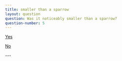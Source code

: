 ```yaml
---
title: smaller than a sparrow
layout: question
question: Was it noticeably smaller than a sparrow?
question-number: 5
---
```


<p><a href="question-6.html" class="btn btn-primary btn-large btn-success">Yes</a></p>   
<p><a href="question-9.html" class="btn btn-primary btn-large btn-warning">No</a></p>
---